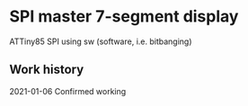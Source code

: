 # SPI master 7-segment display

ATTiny85 SPI using sw (software, i.e. bitbanging)


## Work history

2021-01-06 Confirmed working
